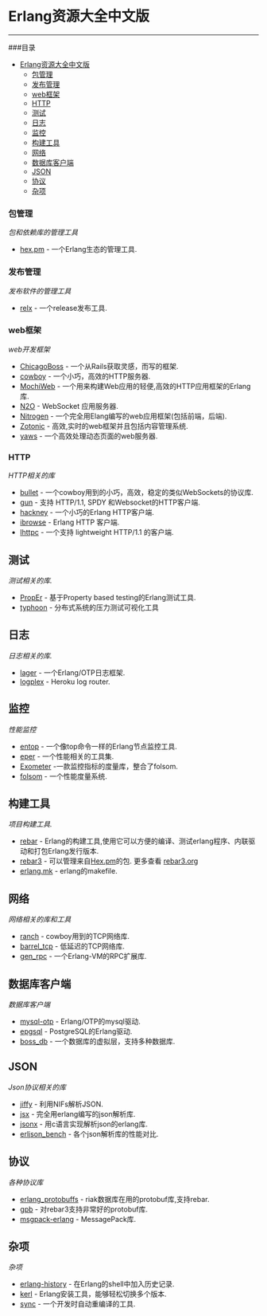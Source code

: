 # Erlang资源大全中文版
***
###目录
- [Erlang资源大全中文版](#awesome-erlang-cn)
    - [包管理](#包管理)
    - [发布管理](#发布管理)
    - [web框架](#web框架)
    - [HTTP](#http)
    - [测试](#测试)
    - [日志](#日志)
    - [监控](#监控)
    - [构建工具](#构建工具)
    - [网络](#网络)
    - [数据库客户端](#数据库客户端)
    - [JSON](#json)
    - [协议](#协议)
    - [杂项](#杂项)
   
### 包管理
*包和依赖库的管理工具*

* [hex.pm](https://hex.pm/) - 一个Erlang生态的管理工具.

### 发布管理
*发布软件的管理工具*

* [relx](https://github.com/erlware/relx) - 一个release发布工具.

### web框架
*web开发框架*

* [ChicagoBoss](https://github.com/ChicagoBoss/ChicagoBoss) - 一个从Rails获取灵感，而写的框架.
* [cowboy](https://github.com/ninenines/cowboy) - 一个小巧，高效的HTTP服务器.
* [MochiWeb](https://github.com/mochi/mochiweb) - 一个用来构建Web应用的轻便,高效的HTTP应用框架的Erlang库.
* [N2O](https://github.com/synrc/n2o) - WebSocket 应用服务器.
* [Nitrogen](https://github.com/nitrogen/nitrogen) - 一个完全用Elang编写的web应用框架(包括前端，后端).
* [Zotonic](https://github.com/zotonic/zotonic) - 高效,实时的web框架并且包括内容管理系统.
* [yaws](https://github.com/klacke/yaws) - 一个高效处理动态页面的web服务器.

### HTTP
*HTTP相关的库*

* [bullet](https://github.com/ninenines/bullet) - 一个cowboy用到的小巧，高效，稳定的类似WebSockets的协议库.
* [gun](https://github.com/ninenines/gun) - 支持 HTTP/1.1, SPDY 和Websocket的HTTP客户端.
* [hackney](https://github.com/benoitc/hackney) - 一个小巧的Erlang HTTP客户端.
* [ibrowse](https://github.com/cmullaparthi/ibrowse) - Erlang HTTP 客户端.
* [lhttpc](https://github.com/esl/lhttpc) - 一个支持 lightweight HTTP/1.1 的客户端.

## 测试 
*测试相关的库.*

* [PropEr](https://github.com/manopapad/proper) - 基于Property based testing的Erlang测试工具.
* [typhoon](https://github.com/zalando/typhoon) - 分布式系统的压力测试可视化工具

## 日志
*日志相关的库.*

* [lager](https://github.com/basho/lager) - 一个Erlang/OTP日志框架.
* [logplex](https://github.com/heroku/logplex) - Heroku log router.

## 监控
*性能监控*

* [entop](https://github.com/mazenharake/entop) - 一个像top命令一样的Erlang节点监控工具.
* [eper](https://github.com/massemanet/eper) - 一个性能相关的工具集.
* [Exometer](https://github.com/Feuerlabs/exometer) -一款监控指标的度量库，整合了folsom.
* [folsom](https://github.com/boundary/folsom) - 一个性能度量系统.

## 构建工具
*项目构建工具.*

* [rebar](https://github.com/rebar/rebar) - Erlang的构建工具,使用它可以方便的编译、测试erlang程序、内联驱动和打包Erlang发行版本.
* [rebar3](https://github.com/rebar/rebar3) - 可以管理来自[Hex.pm](https://hex.pm/)的包. 更多查看 [rebar3.org](https://www.rebar3.org/)
* [erlang.mk](https://github.com/ninenines/erlang.mk) - erlang的makefile.

## 网络
*网络相关的库和工具*

* [ranch](https://github.com/ninenines/ranch) - cowboy用到的TCP网络库.
* [barrel_tcp](https://github.com/benoitc-attic/barrel_tcp) - 低延迟的TCP网络库.
* [gen_rpc](https://github.com/priestjim/gen_rpc) - 一个Erlang-VM的RPC扩展库.


## 数据库客户端
*数据库客户端*

* [mysql-otp](https://github.com/mysql-otp/mysql-otp) - Erlang/OTP的mysql驱动.
* [epgsql](https://github.com/epgsql/epgsql) - PostgreSQL的Erlang驱动.
* [boss_db](https://github.com/ErlyORM/boss_db) - 一个数据库的虚拟层，支持多种数据库.

## JSON
*Json协议相关的库*

* [jiffy](https://github.com/davisp/jiffy) - 利用NIFs解析JSON.
* [jsx](https://github.com/talentdeficit/jsx) - 完全用erlang编写的json解析库.
* [jsonx](https://github.com/iskra/jsonx) - 用c语言实现解析json的erlang库.
* [erljson_bench](https://github.com/davisp/erljson_bench) - 各个json解析库的性能对比.

## 协议
*各种协议库*

* [erlang_protobuffs](https://github.com/basho/erlang_protobuffs) - riak数据库在用的protobuf库,支持rebar.
* [gpb](https://github.com/tomas-abrahamsson/gpb) - 对rebar3支持非常好的protobuf库.
* [msgpack-erlang](https://github.com/msgpack/msgpack-erlang) - MessagePack库.

## 杂项
*杂项*

* [erlang-history](https://github.com/ferd/erlang-history) - 在Erlang的shell中加入历史记录.
* [kerl](https://github.com/kerl/kerl) - Erlang安装工具，能够轻松切换多个版本.
* [sync](https://github.com/rustyio/sync) - 一个开发时自动重编译的工具.
